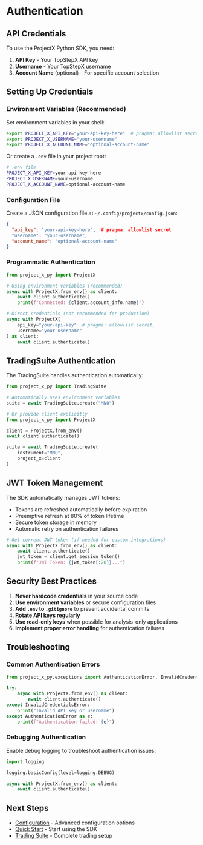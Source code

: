 # Authentication

## API Credentials

To use the ProjectX Python SDK, you need:

1. **API Key** - Your TopStepX API key
2. **Username** - Your TopStepX username
3. **Account Name** (optional) - For specific account selection

## Setting Up Credentials

### Environment Variables (Recommended)

Set environment variables in your shell:

```bash
export PROJECT_X_API_KEY="your-api-key-here"  # pragma: allowlist secret
export PROJECT_X_USERNAME="your-username"
export PROJECT_X_ACCOUNT_NAME="optional-account-name"
```

Or create a `.env` file in your project root:

```bash
# .env file
PROJECT_X_API_KEY=your-api-key-here
PROJECT_X_USERNAME=your-username
PROJECT_X_ACCOUNT_NAME=optional-account-name
```

### Configuration File

Create a JSON configuration file at `~/.config/projectx/config.json`:

```json
{
  "api_key": "your-api-key-here",  # pragma: allowlist secret
  "username": "your-username",
  "account_name": "optional-account-name"
}
```

### Programmatic Authentication

```python
from project_x_py import ProjectX

# Using environment variables (recommended)
async with ProjectX.from_env() as client:
    await client.authenticate()
    print(f"Connected: {client.account_info.name}")

# Direct credentials (not recommended for production)
async with ProjectX(
    api_key="your-api-key"  # pragma: allowlist secret,
    username="your-username"
) as client:
    await client.authenticate()
```

## TradingSuite Authentication

The TradingSuite handles authentication automatically:

```python
from project_x_py import TradingSuite

# Automatically uses environment variables
suite = await TradingSuite.create("MNQ")

# Or provide client explicitly
from project_x_py import ProjectX

client = ProjectX.from_env()
await client.authenticate()

suite = await TradingSuite.create(
    instrument="MNQ",
    project_x=client
)
```

## JWT Token Management

The SDK automatically manages JWT tokens:

- Tokens are refreshed automatically before expiration
- Preemptive refresh at 80% of token lifetime
- Secure token storage in memory
- Automatic retry on authentication failures

```python
# Get current JWT token (if needed for custom integrations)
async with ProjectX.from_env() as client:
    await client.authenticate()
    jwt_token = client.get_session_token()
    print(f"JWT Token: {jwt_token[:20]}...")
```

## Security Best Practices

1. **Never hardcode credentials** in your source code
2. **Use environment variables** or secure configuration files
3. **Add `.env` to `.gitignore`** to prevent accidental commits
4. **Rotate API keys regularly**
5. **Use read-only keys** when possible for analysis-only applications
6. **Implement proper error handling** for authentication failures

## Troubleshooting

### Common Authentication Errors

```python
from project_x_py.exceptions import AuthenticationError, InvalidCredentialsError

try:
    async with ProjectX.from_env() as client:
        await client.authenticate()
except InvalidCredentialsError:
    print("Invalid API key or username")
except AuthenticationError as e:
    print(f"Authentication failed: {e}")
```

### Debugging Authentication

Enable debug logging to troubleshoot authentication issues:

```python
import logging

logging.basicConfig(level=logging.DEBUG)

async with ProjectX.from_env() as client:
    await client.authenticate()
```

## Next Steps

- [Configuration](configuration.md) - Advanced configuration options
- [Quick Start](quickstart.md) - Start using the SDK
- [Trading Suite](../guide/trading-suite.md) - Complete trading setup
